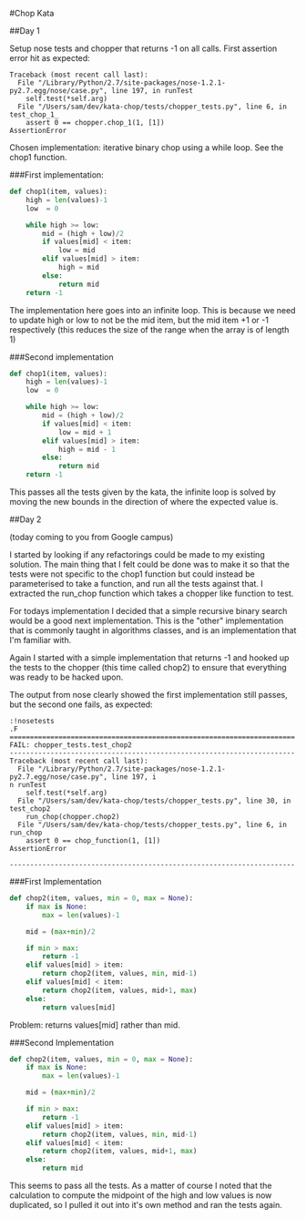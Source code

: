 #Chop Kata

##Day 1

Setup nose tests and chopper that returns -1 on all calls. First assertion
error hit as expected:

```
Traceback (most recent call last):
  File "/Library/Python/2.7/site-packages/nose-1.2.1-py2.7.egg/nose/case.py", line 197, in runTest
    self.test(*self.arg)
  File "/Users/sam/dev/kata-chop/tests/chopper_tests.py", line 6, in test_chop_1_
    assert 0 == chopper.chop_1(1, [1])
AssertionError
```

Chosen implementation: iterative binary chop using a while loop. See the chop1
function.

###First implementation:

```python
def chop1(item, values):
    high = len(values)-1
    low  = 0

    while high >= low:
        mid = (high + low)/2
        if values[mid] < item:
            low = mid
        elif values[mid] > item:
            high = mid
        else:
            return mid
    return -1
```

The implementation here goes into an infinite loop. This is because we need to
update high or low to not be the mid item, but the mid item +1 or -1
respectively (this reduces the size of the range when the array is of length 1)

###Second implementation

```python
def chop1(item, values):
    high = len(values)-1
    low  = 0

    while high >= low:
        mid = (high + low)/2
        if values[mid] < item:
            low = mid + 1
        elif values[mid] > item:
            high = mid - 1
        else:
            return mid
    return -1
```

This passes all the tests given by the kata, the infinite loop is solved by
moving the new bounds in the direction of where the expected value is.

##Day 2

(today coming to you from Google campus)

I started by looking if any refactorings could be made to my existing solution.
The main thing that I felt could be done was to make it so that the tests were
not specific to the chop1 function but could instead be parameterised to take a
function, and run all the tests against that. I extracted the run\_chop
function which takes a chopper like function to test.

For todays implementation I decided that a simple recursive binary search would
be a good next implementation. This is the "other" implementation that is
commonly taught in algorithms classes, and is an implementation that I'm
familiar with.

Again I started with a simple implementation that returns -1 and hooked up
the tests to the chopper (this time called chop2) to ensure that everything was
ready to be hacked upon.

The output from nose clearly showed the first implementation still passes,
but the second one fails, as expected:

```
:!nosetests
.F
======================================================================
FAIL: chopper_tests.test_chop2
----------------------------------------------------------------------
Traceback (most recent call last):
  File "/Library/Python/2.7/site-packages/nose-1.2.1-py2.7.egg/nose/case.py", line 197, i
n runTest
    self.test(*self.arg)
  File "/Users/sam/dev/kata-chop/tests/chopper_tests.py", line 30, in test_chop2
    run_chop(chopper.chop2)
  File "/Users/sam/dev/kata-chop/tests/chopper_tests.py", line 6, in run_chop
    assert 0 == chop_function(1, [1])
AssertionError

----------------------------------------------------------------------
```

###First Implementation

```python
def chop2(item, values, min = 0, max = None):
    if max is None:
        max = len(values)-1

    mid = (max+min)/2

    if min > max:
        return -1
    elif values[mid] > item:
        return chop2(item, values, min, mid-1)
    elif values[mid] < item:
        return chop2(item, values, mid+1, max)
    else:
        return values[mid]
```

Problem: returns values[mid] rather than mid.

###Second Implementation

```python
def chop2(item, values, min = 0, max = None):
    if max is None:
        max = len(values)-1

    mid = (max+min)/2

    if min > max:
        return -1
    elif values[mid] > item:
        return chop2(item, values, min, mid-1)
    elif values[mid] < item:
        return chop2(item, values, mid+1, max)
    else:
        return mid
```

This seems to pass all the tests. As a matter of course I noted that the
calculation to compute the midpoint of the high and low values is now
duplicated, so I pulled it out into it's own method and ran the tests again.
